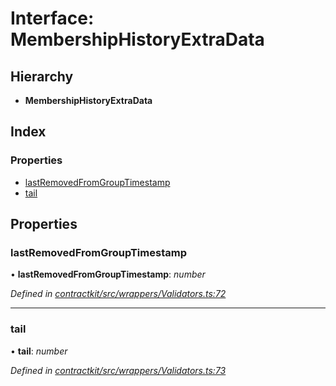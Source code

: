 # Interface: MembershipHistoryExtraData

## Hierarchy

* **MembershipHistoryExtraData**

## Index

### Properties

* [lastRemovedFromGroupTimestamp](_contractkit_src_wrappers_validators_.membershiphistoryextradata.md#lastremovedfromgrouptimestamp)
* [tail](_contractkit_src_wrappers_validators_.membershiphistoryextradata.md#tail)

## Properties

###  lastRemovedFromGroupTimestamp

• **lastRemovedFromGroupTimestamp**: *number*

*Defined in [contractkit/src/wrappers/Validators.ts:72](https://github.com/celo-org/celo-monorepo/blob/master/packages/contractkit/src/wrappers/Validators.ts#L72)*

___

###  tail

• **tail**: *number*

*Defined in [contractkit/src/wrappers/Validators.ts:73](https://github.com/celo-org/celo-monorepo/blob/master/packages/contractkit/src/wrappers/Validators.ts#L73)*
